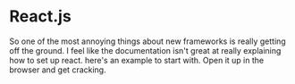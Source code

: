 # React.js

So one of the most annoying things about new frameworks is really getting off the ground. I feel like the documentation isn't great at really explaining how to set up react. here's an example to start with. Open it up in the browser and get cracking. 
